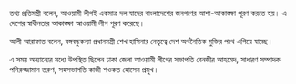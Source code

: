 তথ্য প্রতিমন্ত্রী বলেন, আওয়ামী লীগই একমাত্র দল যাদের বাংলাদেশের জনগণের আশা-আকাঙ্ক্ষা পূরণ করতে হয়। এ দেশের স্বাধীনতার আকাঙ্ক্ষা আওয়ামী লীগ পূরণ করেছে।

আলী আরাফাত বলেন, বঙ্গবন্ধুকন্যা প্রধানমন্ত্রী শেখ হাসিনার নেতৃত্বে দেশ অর্থনৈতিক মুক্তির পথে এগিয়ে যাচ্ছে।

এ সময় অন্যান্যের মধ্যে উপস্থিত ছিলেন ঢাকা জেলা আওয়ামী লীগের সভাপতি বেনজীর আহমেদ, সাধারণ সম্পাদক পনিরুজ্জামান তরুণ, সহসভাপতি কাজী শওকত হোসেন প্রমুখ।
